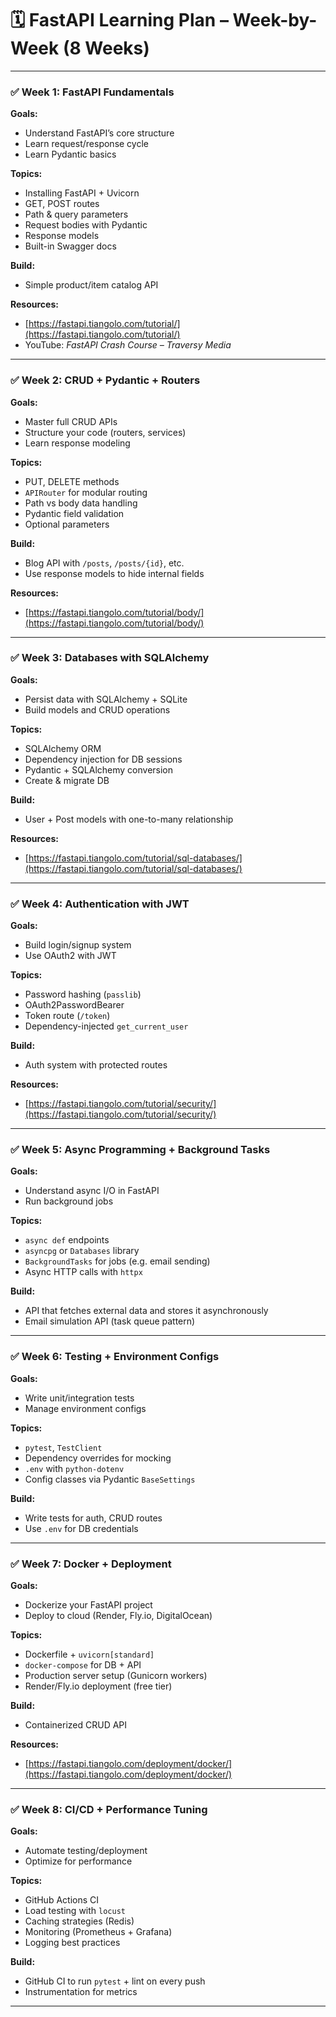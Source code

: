# 🗓️ FastAPI Learning Plan – Week-by-Week (8 Weeks)

---

### ✅ **Week 1: FastAPI Fundamentals**

**Goals:**

* Understand FastAPI’s core structure
* Learn request/response cycle
* Learn Pydantic basics

**Topics:**

* Installing FastAPI + Uvicorn
* GET, POST routes
* Path & query parameters
* Request bodies with Pydantic
* Response models
* Built-in Swagger docs

**Build:**

* Simple product/item catalog API

**Resources:**

* [https://fastapi.tiangolo.com/tutorial/](https://fastapi.tiangolo.com/tutorial/)
* YouTube: *FastAPI Crash Course – Traversy Media*

---

### ✅ **Week 2: CRUD + Pydantic + Routers**

**Goals:**

* Master full CRUD APIs
* Structure your code (routers, services)
* Learn response modeling

**Topics:**

* PUT, DELETE methods
* `APIRouter` for modular routing
* Path vs body data handling
* Pydantic field validation
* Optional parameters

**Build:**

* Blog API with `/posts`, `/posts/{id}`, etc.
* Use response models to hide internal fields

**Resources:**

* [https://fastapi.tiangolo.com/tutorial/body/](https://fastapi.tiangolo.com/tutorial/body/)

---

### ✅ **Week 3: Databases with SQLAlchemy**

**Goals:**

* Persist data with SQLAlchemy + SQLite
* Build models and CRUD operations

**Topics:**

* SQLAlchemy ORM
* Dependency injection for DB sessions
* Pydantic + SQLAlchemy conversion
* Create & migrate DB

**Build:**

* User + Post models with one-to-many relationship

**Resources:**

* [https://fastapi.tiangolo.com/tutorial/sql-databases/](https://fastapi.tiangolo.com/tutorial/sql-databases/)

---

### ✅ **Week 4: Authentication with JWT**

**Goals:**

* Build login/signup system
* Use OAuth2 with JWT

**Topics:**

* Password hashing (`passlib`)
* OAuth2PasswordBearer
* Token route (`/token`)
* Dependency-injected `get_current_user`

**Build:**

* Auth system with protected routes

**Resources:**

* [https://fastapi.tiangolo.com/tutorial/security/](https://fastapi.tiangolo.com/tutorial/security/)

---

### ✅ **Week 5: Async Programming + Background Tasks**

**Goals:**

* Understand async I/O in FastAPI
* Run background jobs

**Topics:**

* `async def` endpoints
* `asyncpg` or `Databases` library
* `BackgroundTasks` for jobs (e.g. email sending)
* Async HTTP calls with `httpx`

**Build:**

* API that fetches external data and stores it asynchronously
* Email simulation API (task queue pattern)

---

### ✅ **Week 6: Testing + Environment Configs**

**Goals:**

* Write unit/integration tests
* Manage environment configs

**Topics:**

* `pytest`, `TestClient`
* Dependency overrides for mocking
* `.env` with `python-dotenv`
* Config classes via Pydantic `BaseSettings`

**Build:**

* Write tests for auth, CRUD routes
* Use `.env` for DB credentials

---

### ✅ **Week 7: Docker + Deployment**

**Goals:**

* Dockerize your FastAPI project
* Deploy to cloud (Render, Fly.io, DigitalOcean)

**Topics:**

* Dockerfile + `uvicorn[standard]`
* `docker-compose` for DB + API
* Production server setup (Gunicorn workers)
* Render/Fly.io deployment (free tier)

**Build:**

* Containerized CRUD API

**Resources:**

* [https://fastapi.tiangolo.com/deployment/docker/](https://fastapi.tiangolo.com/deployment/docker/)

---

### ✅ **Week 8: CI/CD + Performance Tuning**

**Goals:**

* Automate testing/deployment
* Optimize for performance

**Topics:**

* GitHub Actions CI
* Load testing with `locust`
* Caching strategies (Redis)
* Monitoring (Prometheus + Grafana)
* Logging best practices

**Build:**

* GitHub CI to run `pytest` + lint on every push
* Instrumentation for metrics

---
